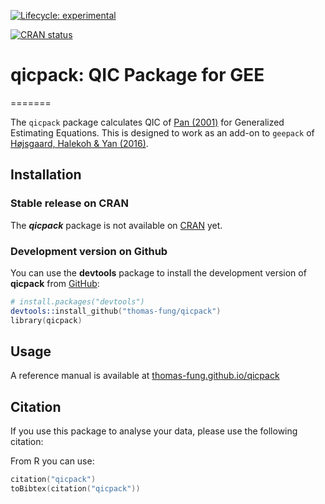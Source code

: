  <!-- badges: start -->
  [![Lifecycle: experimental](https://img.shields.io/badge/lifecycle-experimental-orange.svg)](https://www.tidyverse.org/lifecycle/#experimental)
  <!-- badges: end -->
  <!-- badges: start -->
  [![CRAN status](https://www.r-pkg.org/badges/version/QICpack)](https://CRAN.R-project.org/package=QICpack)
  <!-- badges: end -->
  
  
# qicpack: QIC Package for GEE
=======

The `qicpack` package calculates QIC of [Pan (2001)](https://doi.org/10.1111/j.0006-341X.2001.00120.x) for Generalized Estimating Equations. This is designed to work as an add-on to `geepack` of [Højsgaard, Halekoh & Yan (2016)](https://cran.r-project.org/web/packages/geepack/index.html). 

## Installation

### Stable release on CRAN

The ***qicpack*** package is not available on [CRAN](https://cran.r-project.org/package=qicpack) yet. 

### Development version on Github

You can use the **devtools** package to install the development version of **qicpack** from [GitHub](https://github.com/thomas-fung/qicpack):

```s
# install.packages("devtools")
devtools::install_github("thomas-fung/qicpack")
library(qicpack)
```

## Usage

A reference manual is available at [thomas-fung.github.io/qicpack](https://thomas-fung.github.io/qicpack/)

## Citation

If you use this package to analyse your data, please use the following citation:


From R you can use:

```s
citation("qicpack")
toBibtex(citation("qicpack"))
```